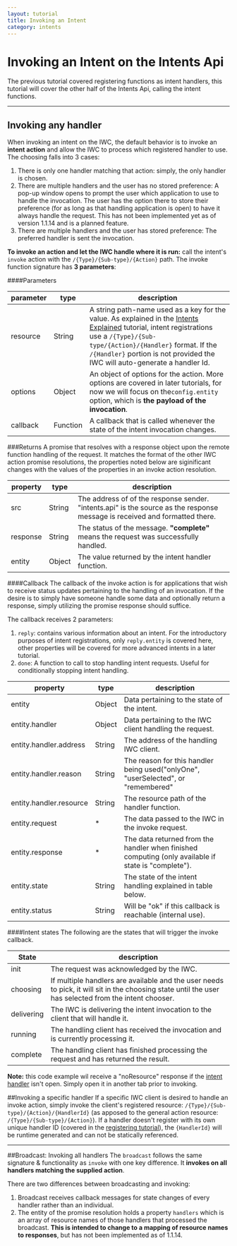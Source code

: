 ```yaml
---
layout: tutorial
title: Invoking an Intent
category: intents
---
```


# Invoking an Intent on the Intents Api
The previous tutorial covered registering functions as intent handlers, this tutorial will cover the other half of
the Intents Api, calling the intent functions.

***
## Invoking any handler
When invoking an intent on the IWC, the default behavior is to invoke an **intent action** and allow the IWC to process
 which registered handler to use. The choosing falls into 3 cases:
 1. There is only one handler matching that action: simply, the only handler is chosen.
 2. There are multiple handlers and the user has no stored preference: A pop-up window opens to prompt the user which
 application to use to handle the invocation. The user has the option there to store their preference (for as long
 as that handling application is open) to have it always handle the request. This has not been implemented yet as of 
 version 1.1.14 and is a planned feature.
 3. There are multiple handlers and the user has stored preference: The preferred handler is sent the invocation.
 

**To invoke an action and let the IWC handle where it is run:** call the intent's `invoke` action with the 
`/{Type}/{Sub-type}/{Action}` path. The invoke function signature has **3 parameters**:
 
####Parameters

| parameter | type   | description                                                                                                                                                            |
|-----------|--------|------------------------------------------------------------------------------------------------------------------------------------------------------------------------|
| resource  | String | A string path-name used as a key for the value. As explained in the [Intents Explained](10_intentInit.html) tutorial, intent registrations use a `/{Type}/{Sub-type/{Action}/{Handler}` format. If the `/{Handler}` portion is not provided the IWC will auto-generate a handler Id.                                |
| options   | Object | An object of options for the action. More options are covered in later tutorials, for now we will focus on the`config.entity` option, which is **the payload of the invocation**. |
| callback  | Function| A callback that is called whenever the state of the intent invocation changes.

###Returns
A promise that resolves with a response object upon the remote function handling of the request. It matches the format
of the other IWC action promise resolutions, the properties noted below are siginificant changes with the values of
the properties in an invoke action resolution.
 
| property | type   | description                                                                                 |
|----------|--------|---------------------------------------------------------------------------------------------|
| src      | String | The address of of the response sender. "intents.api" is the source as the response message is received and formatted there. |
| response | String | The status of the message. **"complete"** means the request was successfully handled.                 |
| entity   | Object | The value returned by the intent handler function.                                            |


####Callback
The callback of the invoke action is for applications that wish to receive status updates pertaining to the handling
of an invocation. If the desire is to simply have someone handle some data and optionally return a response, simply 
utilizing the promise response should suffice.


The callback receives 2 parameters:
 1. `reply`: contains various information about an intent. For the introductory purposes of intent registrations, only 
 `reply.entity` is covered here, other properties will be covered for more advanced intents in a later tutorial. 
 2. `done`: A function to call to stop handling intent requests. Useful for conditionally stopping intent handling.

| property | type   | description                                |
|----------|--------|--------------------------------------------|
| entity   | Object | Data pertaining to the state of the intent.|
| entity.handler| Object| Data pertaining to the IWC client handling the request.|
| entity.handler.address| String| The address of the handling IWC client.|
| entity.handler.reason| String| The reason for this handler being used("onlyOne", "userSelected", or "remembered"|
| entity.handler.resource| String| The resource path of the handler function.|
| entity.request| * | The data passed to the IWC in the invoke request.|
| entity.response | * | The data returned from the handler when finished computing (only available if state is "complete").|
| entity.state | String | The state of the intent handling explained in table below.|
| entity.status | String | Will be "ok" if this callback is reachable (internal use).|

####Intent states
The following are the states that will trigger the invoke callback.

| State   | description                                |
|---------|--------------------------------------------|
| init    | The request was acknowledged by the IWC.   |
| choosing| If multiple handlers are available and the user needs to pick, it will sit in the choosing state until the user has selected from the intent chooser.   |
| delivering| The IWC is delivering the intent invocation to the client that will handle it. |
| running | The handling client has received the invocation and is currently processing it. |
| complete| The handling client has finished processing the request and has returned the result. |


**Note:** this code example wil receive a "noResource" response if the [intent handler](http://s.codepen.io/Kevin-K/debug/xZbdLv) isn't open. Simply open it in another
tab prior to invoking.
<p data-height="500" data-theme-id="0" data-slug-hash="YwXXdW" data-default-tab="js" data-user="Kevin-K" class='codepen'>

##Invoking a specific handler
If a specific IWC client is desired to handle an invoke action, simply invoke the client's registered resource:
`/{Type}/{Sub-type}/{Action}/{HandlerId}` (as apposed to the general action resource: `/{Type}/{Sub-type}/{Action}`).
If a handler doesn't register with its own unique handler ID (covered in the [registering tutorial](11_intentRegister.html)),
the `{HandlerId}` will be runtime generated and can not be statically referenced.

***

##Broadcast: Invoking all handlers
The `broadcast` follows the same signature & functionality as `invoke` with one key difference. It **invokes on all
handlers matching the supplied action**. 

There are two differences between broadcasting and invoking:

1. Broadcast receives callback messages for state changes of every handler rather than an individual.
2. The entity of the promise resolution holds a property `handlers` which is an array of resource names of those 
handlers that processed the broadcast. **This is intended to change to a mapping of resource names to responses**, but
has not been implemented as of 1.1.14.

<p data-height="500" data-theme-id="0" data-slug-hash="qbdQbO" data-default-tab="js" data-user="Kevin-K" class='codepen'>